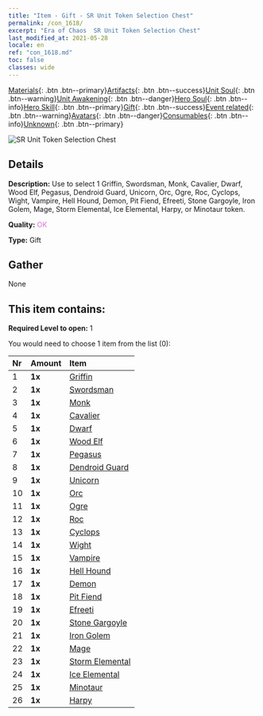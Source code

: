```yaml
---
title: "Item - Gift - SR Unit Token Selection Chest"
permalink: /con_1618/
excerpt: "Era of Chaos  SR Unit Token Selection Chest"
last_modified_at: 2021-05-28
locale: en
ref: "con_1618.md"
toc: false
classes: wide
---
```

 [Materials](/Items/){: .btn .btn--primary}[Artifacts](/Items/Artifacts/){: .btn .btn--success}[Unit Soul](/Items/UnitSoul/){: .btn .btn--warning}[Unit Awakening](/Items/UnitAwakening/){: .btn .btn--danger}[Hero Soul](/Items/HeroSoul/){: .btn .btn--info}[Hero Skill](/Items/HeroSkill/){: .btn .btn--primary}[Gift](/Items/Gift/){: .btn .btn--success}[Event related](/Items/Events/){: .btn .btn--warning}[Avatars](/Items/Avatars/){: .btn .btn--danger}[Consumables](/Items/Consumables/){: .btn .btn--info}[Unknown](/Items/Unknown/){: .btn .btn--primary}

 ![SR Unit Token Selection Chest](/images/t/i_907234.png)

## Details
 **Description:** Use to select 1 Griffin, Swordsman, Monk, Cavalier, Dwarf, Wood Elf, Pegasus, Dendroid Guard, Unicorn, Orc, Ogre, Roc, Cyclops, Wight, Vampire, Hell Hound, Demon, Pit Fiend, Efreeti, Stone Gargoyle, Iron Golem, Mage, Storm Elemental, Ice Elemental, Harpy, or Minotaur token.

 **Quality:** <span style="color: #DA70D6">OK</span>

 **Type:** Gift

## Gather

  None

## This item contains:

 **Required Level to open:** 1

 You would need to choose 1 item from the list (0):

  | Nr | Amount |     Item    |
  |:---|:-------|:------------|
  | 1 |  **1x** | [Griffin](/Items/unt_192/) |  | 
  | 2 |  **1x** | [Swordsman](/Items/unt_193/) |  | 
  | 3 |  **1x** | [Monk](/Items/unt_194/) |  | 
  | 4 |  **1x** | [Cavalier ](/Items/unt_195/) |  | 
  | 5 |  **1x** | [Dwarf](/Items/unt_200/) |  | 
  | 6 |  **1x** | [Wood Elf](/Items/unt_201/) |  | 
  | 7 |  **1x** | [Pegasus](/Items/unt_202/) |  | 
  | 8 |  **1x** | [Dendroid Guard](/Items/unt_203/) |  | 
  | 9 |  **1x** | [Unicorn](/Items/unt_204/) |  | 
  | 10 |  **1x** | [Orc](/Items/unt_219/) |  | 
  | 11 |  **1x** | [Ogre](/Items/unt_220/) |  | 
  | 12 |  **1x** | [Roc](/Items/unt_221/) |  | 
  | 13 |  **1x** | [Cyclops](/Items/unt_222/) |  | 
  | 14 |  **1x** | [Wight](/Items/unt_210/) |  | 
  | 15 |  **1x** | [Vampire](/Items/unt_211/) |  | 
  | 16 |  **1x** | [Hell Hound](/Items/unt_228/) |  | 
  | 17 |  **1x** | [Demon](/Items/unt_229/) |  | 
  | 18 |  **1x** | [Pit Fiend](/Items/unt_230/) |  | 
  | 19 |  **1x** | [Efreeti](/Items/unt_231/) |  | 
  | 20 |  **1x** | [Stone Gargoyle](/Items/unt_236/) |  | 
  | 21 |  **1x** | [Iron Golem](/Items/unt_237/) |  | 
  | 22 |  **1x** | [Mage](/Items/unt_238/) |  | 
  | 23 |  **1x** | [Storm Elemental](/Items/unt_263/) |  | 
  | 24 |  **1x** | [Ice Elemental](/Items/unt_264/) |  | 
  | 25 |  **1x** | [Minotaur](/Items/unt_248/) |  | 
  | 26 |  **1x** | [Harpy](/Items/unt_245/) |  | 
